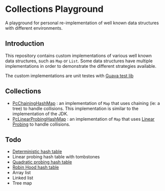 # Collections Playground
A playground for personal re-implementation of well known data structures with different environments.

## Introduction
This repository contains custom implementations of various well known data structures,
such as `Map` or `List`.
Some data structures have multiple implementations in order to demonstrate
the different strategies available.

The custom implementations are unit testes with [Guava test lib](https://github.com/google/guava)

## Collections

- [PcChainingHashMap](src/main/java/com/petitcl/collections/PcChainingHashMap.java) :
  an implementation of `Map` that uses chaining (ie: a tree) to handle collisions.
  This implementation is similar to the implementation of the JDK.
- [PcLinearProbingHashMap](src/main/java/com/petitcl/collections/PcLinearProbingHashMap.java) :
  an implementation of `Map` that uses [Linear Probing](https://en.wikipedia.org/wiki/Linear_probing)
  to handle collisions.

## Todo
- [Deterministic hash table](https://wiki.mozilla.org/User:Jorend/Deterministic_hash_tables)
- Linear probing hash table with tombstones
- [Quadratic probing hash table](https://en.wikipedia.org/wiki/Quadratic_probing)
- [Robin Hood hash table](https://en.wikipedia.org/wiki/Hash_table#Robin_Hood_hashing)
- Array list
- Linked list
- Tree map